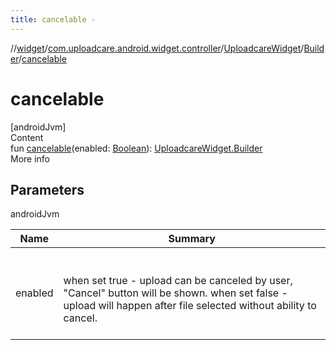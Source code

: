 ```yaml
---
title: cancelable -
---
```

//[widget](../../../index.md)/[com.uploadcare.android.widget.controller](../../index.md)/[UploadcareWidget](../index.md)/[Builder](index.md)/[cancelable](cancelable.md)



# cancelable  
[androidJvm]  
Content  
fun [cancelable](cancelable.md)(enabled: [Boolean](https://kotlinlang.org/api/latest/jvm/stdlib/kotlin/-boolean/index.html)): [UploadcareWidget.Builder](index.md)  
More info  


## Parameters  
  
androidJvm  
  
|  Name|  Summary| 
|---|---|
| <a name="com.uploadcare.android.widget.controller/UploadcareWidget.Builder/cancelable/#kotlin.Boolean/PointingToDeclaration/"></a>enabled| <a name="com.uploadcare.android.widget.controller/UploadcareWidget.Builder/cancelable/#kotlin.Boolean/PointingToDeclaration/"></a><br><br>when set true - upload can be canceled by user, "Cancel" button will be shown. when set false - upload will happen after file selected without ability to cancel.<br><br>
  
  



